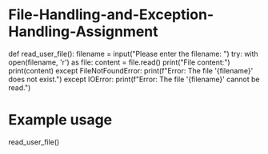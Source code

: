 # File-Handling-and-Exception-Handling-Assignment
def read_user_file():
    filename = input("Please enter the filename: ")
    try:
        with open(filename, 'r') as file:
            content = file.read()
            print("File content:")
            print(content)
    except FileNotFoundError:
        print(f"Error: The file '{filename}' does not exist.")
    except IOError:
        print(f"Error: The file '{filename}' cannot be read.")

# Example usage
read_user_file()
